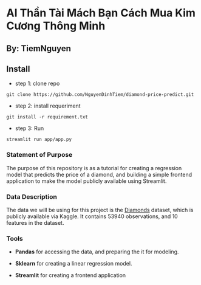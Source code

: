 # AI Thần Tài Mách Bạn Cách Mua Kim Cương Thông Minh #

## By: TiemNguyen ##

## Install
 
* step 1: clone repo

```
git clone https://github.com/NguyenDinhTiem/diamond-price-predict.git
```
* step 2: install requeriment 

```
git install -r requirement.txt
```
* step 3: Run
```
streamlit run app/app.py

```

### Statement of Purpose ###

The purpose of this repository is as a tutorial for creating a regression model that predicts the price of a diamond, and building a simple frontend application to make the model publicly available using Streamlit.

### Data Description ###

The data we will be using for this project is the [Diamonds](https://www.kaggle.com/datasets/shivam2503/diamonds) dataset, which is publicly available via Kaggle. It contains 53940 observations, and 10 features in the dataset.

### Tools ###

- **Pandas** for accessing the data, and preparing the it for modeling.

- **Sklearn** for creating a linear regression model.

- **Streamlit** for creating a frontend application
